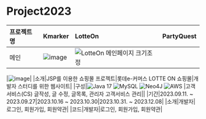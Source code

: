 # Project2023


|프로젝트명|Kmarker|LotteOn|PartyQuest|
|:----|:----|:----|:-----|
|메인|![image](https://github.com/bllor/Project2023/assets/136154061/88b23386-8099-4721-91cc-e8054e024799)|![LotteOn 메인페이지 크기조정](https://github.com/bllor/Project2023/assets/136154061/944b97d9-342a-4f7a-b160-5cd331eb34ad)

|![image](https://github.com/bllor/Project2023/assets/136154061/23ea267f-dc6b-4526-a5df-94862e38f552)|
|소개|JSP를 이용한 쇼핑몰 프로젝트|롯데e-커머스 LOTTE ON 쇼핑몰|개발자 스터디를 위한 웹사이트|
|구성|![Java 17](https://img.shields.io/badge/java17-%23ED8B00.svg) ![MySQL](https://img.shields.io/badge/MySQL-%2300f) ![Neo4J](https://img.shields.io/badge/JSP-008CC1) ![AWS](https://img.shields.io/badge/AWS-%23FF9900) |고객서비스(CS) 글작성, 글 수정, 글목록, 관리자 고객서비스 관리||
|기간|2023.09.11. ~ 2023.09.27|2023.10.16 ~ 2023.10.30|2023.10.31. ~ 2023.12.08|
|소개|개발자|로그인, 회원가입, 회원약관|
|코드|개발자|로그인, 회원가입, 회원약관|
